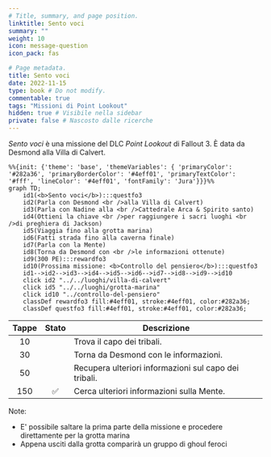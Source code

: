 ```yaml
---
# Title, summary, and page position.
linktitle: Sento voci
summary: ""
weight: 10
icon: message-question
icon_pack: fas

# Page metadata.
title: Sento voci
date: 2022-11-15
type: book # Do not modify.
commentable: true
tags: "Missioni di Point Lookout"
hidden: true # Visibile nella sidebar
private: false # Nascosto dalle ricerche
---
```



*Sento voci* è una missione del DLC *Point Lookout* di Fallout 3. È data da Desmond alla Villa di Calvert.


```mermaid
%%{init: {'theme': 'base', 'themeVariables': { 'primaryColor': '#282a36', 'primaryBorderColor': '#4eff01', 'primaryTextColor': '#fff', 'lineColor': '#4eff01', 'fontFamily': 'Jura'}}}%%
graph TD;
    id1(<b>Sento voci</b>):::questfo3
    id2(Parla con Desmond <br />alla Villa di Calvert)
    id3(Parla con Nadine alla <br />Cattedrale Arca & Spirito santo)
    id4(Ottieni la chiave <br />per raggiungere i sacri luoghi <br />di preghiera di Jackson)
    id5(Viaggia fino alla grotta marina)
    id6(Fatti strada fino alla caverna finale)
    id7(Parla con la Mente) 
    id8(Torna da Desmond con <br />le informazioni ottenute)
    id9(300 PE):::rewardfo3
    id10(Prossima missione: <b>Controllo del pensiero</b>):::questfo3
    id1-->id2-->id3-->id4-->id5-->id6-->id7-->id8-->id9-->id10
    click id2 "../../luoghi/villa-di-calvert"
    click id5 "../../luoghi/grotta-marina"
    click id10 "../controllo-del-pensiero"
    classDef rewardfo3 fill:#4eff01, stroke:#4eff01, color:#282a36;
    classDef questfo3 fill:#4eff01, stroke:#4eff01, color:#282a36;
```

| Tappe |       Stato        | Descrizione                                           |
|:-----:|:------------------:| ----------------------------------------------------- |
|  10   |                    | Trova il capo dei tribali.                            |
|  30   |                    | Torna da Desmond con le informazioni.                 |
|  50   |                    | Recupera ulteriori informazioni sul capo dei tribali. |
|  150  | :white_check_mark: | Cerca ulteriori informazioni sulla Mente.             |




Note:
- E' possibile saltare la prima parte della missione e procedere direttamente per la grotta marina
- Appena usciti dalla grotta comparirà un gruppo di ghoul feroci 
